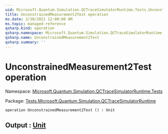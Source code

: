 ```yaml
---
uid: Microsoft.Quantum.Simulation.QCTraceSimulatorRuntime.Tests.UnconstrainedMeasurement2Test
title: UnconstrainedMeasurement2Test operation
ms.date: 3/30/2021 12:00:00 AM
ms.topic: managed-reference
qsharp.kind: operation
qsharp.namespace: Microsoft.Quantum.Simulation.QCTraceSimulatorRuntime.Tests
qsharp.name: UnconstrainedMeasurement2Test
qsharp.summary: ''
---
```


# UnconstrainedMeasurement2Test operation

Namespace: [Microsoft.Quantum.Simulation.QCTraceSimulatorRuntime.Tests](xref:Microsoft.Quantum.Simulation.QCTraceSimulatorRuntime.Tests)

Package: [Tests.Microsoft.Quantum.Simulation.QCTraceSimulatorRuntime](https://nuget.org/packages/Tests.Microsoft.Quantum.Simulation.QCTraceSimulatorRuntime)




```qsharp
operation UnconstrainedMeasurement2Test () : Unit
```


## Output : [Unit](xref:microsoft.quantum.lang-ref.unit)


